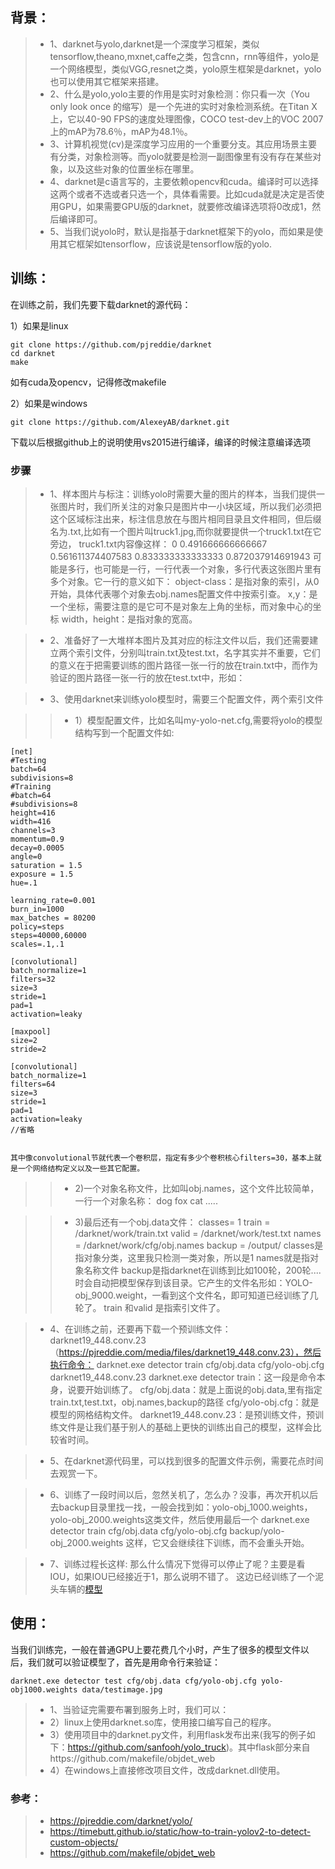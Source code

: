 ## 背景：
> * 1、darknet与yolo,darknet是一个深度学习框架，类似tensorflow,theano,mxnet,caffe之类，包含cnn，rnn等组件，yolo是一个网络模型，类似VGG,resnet之类，yolo原生框架是darknet，yolo也可以使用其它框架来搭建。
> * 2、什么是yolo,yolo主要的作用是实时对象检测：你只看一次（You only look once 的缩写）是一个先进的实时对象检测系统。在Titan X上，它以40-90 FPS的速度处理图像，COCO test-dev上的VOC 2007上的mAP为78.6％，mAP为48.1％。
> * 3、计算机视觉(cv)是深度学习应用的一个重要分支。其应用场景主要有分类，对象检测等。而yolo就要是检测一副图像里有没有存在某些对象，以及这些对象的位置坐标在哪里。
> * 4、darknet是c语言写的，主要依赖opencv和cuda。编译时可以选择这两个或者不选或者只选一个，具体看需要。比如cuda就是决定是否使用GPU，如果需要GPU版的darknet，就要修改编译选项将0改成1，然后编译即可。
> * 5、当我们说yolo时，默认是指基于darknet框架下的yolo，而如果是使用其它框架如tensorflow，应该说是tensorflow版的yolo.

## 训练：
在训练之前，我们先要下载darknet的源代码：

1）如果是linux
```
git clone https://github.com/pjreddie/darknet
cd darknet
make
```

如有cuda及opencv，记得修改makefile

2）如果是windows
```
git clone https://github.com/AlexeyAB/darknet.git
```
下载以后根据github上的说明使用vs2015进行编译，编译的时候注意编译选项


### 步骤
> * 1、样本图片与标注：训练yolo时需要大量的图片的样本，当我们提供一张图片时，我们所关注的对象只是图片中一小块区域，所以我们必须把这个区域标注出来，标注信息放在与图片相同目录且文件相同，但后缀名为.txt,比如有一个图片叫truck1.jpg,而你就要提供一个truck1.txt在它旁边，
truck1.txt内容像这样：
0 0.491666666666667 0.561611374407583 0.833333333333333 0.872037914691943
可能是多行，也可能是一行，一行代表一个对象，多行代表这张图片里有多个对象。它一行的意义如下：
<object-class> <x> <y> <width> <height>
object-class：是指对象的索引，从0开始，具体代表哪个对象去obj.names配置文件中按索引查。
x,y：是一个坐标，需要注意的是它可不是对象左上角的坐标，而对象中心的坐标
width，height：是指对象的宽高。

> * 2、准备好了一大堆样本图片及其对应的标注文件以后，我们还需要建立两个索引文件，分别叫train.txt及test.txt，名字其实并不重要，它们的意义在于把需要训练的图片路径一张一行的放在train.txt中，而作为验证的图片路径一张一行的放在test.txt中，形如：
 
> * 3、使用darknet来训练yolo模型时，需要三个配置文件，两个索引文件

> > * 1）模型配置文件，比如名叫my-yolo-net.cfg,需要将yolo的模型结构写到一个配置文件如:
```
[net]
#Testing
batch=64
subdivisions=8
#Training
#batch=64
#subdivisions=8
height=416
width=416
channels=3
momentum=0.9
decay=0.0005
angle=0
saturation = 1.5
exposure = 1.5
hue=.1

learning_rate=0.001
burn_in=1000
max_batches = 80200
policy=steps
steps=40000,60000
scales=.1,.1

[convolutional]
batch_normalize=1
filters=32
size=3
stride=1
pad=1
activation=leaky

[maxpool]
size=2
stride=2

[convolutional]
batch_normalize=1
filters=64
size=3
stride=1
pad=1
activation=leaky
//省略


其中像convolutional节就代表一个卷积层，指定有多少个卷积核心filters=30，基本上就是一个网络结构定义以及一些其它配置。
```
> > * 2)一个对象名称文件，比如叫obj.names，这个文件比较简单，一行一个对象名称：
dog
fox
cat
.....

> > * 3)最后还有一个obj.data文件：
classes= 1
train = /darknet/work/train.txt
valid = /darknet/work/test.txt
names = /darknet/work/cfg/obj.names
backup = /output/
classes是指对象分类，这里我只检测一类对象，所以是1
names就是指对象名称文件
backup是指darknet在训练到比如100轮，200轮....时会自动把模型保存到该目录。它产生的文件名形如：YOLO-obj_9000.weight，一看到这个文件名，即可知道已经训练了几轮了。
train 和valid 是指索引文件了。

>  * 4、在训练之前，还要再下载一个预训练文件：darknet19_448.conv.23（https://pjreddie.com/media/files/darknet19_448.conv.23），然后执行命令：
darknet.exe detector train cfg/obj.data cfg/yolo-obj.cfg darknet19_448.conv.23
darknet.exe detector train：这一段是命令本身，说要开始训练了。
cfg/obj.data：就是上面说的obj.data,里有指定train.txt,test.txt，obj.names,backup的路径
cfg/yolo-obj.cfg：就是模型的网格结构文件。
darknet19_448.conv.23：是预训练文件，预训练文件是让我们基于别人的基础上更快的训练出自己的模型，这样会比较省时间。

>  * 5、在darknet源代码里，可以找到很多的配置文件示例，需要花点时间去观赏一下。

>  * 6、训练了一段时间以后，忽然关机了，怎么办？没事，再次开机以后去backup目录里找一找，一般会找到如：yolo-obj_1000.weights，yolo-obj_2000.weights这类文件，然后使用最后一个
darknet.exe detector train cfg/obj.data cfg/yolo-obj.cfg backup/yolo-obj_2000.weights
这样，它又会继续往下训练，而不会重头开始。

>  * 7、训练过程长这样:
那么什么情况下觉得可以停止了呢？主要是看IOU，如果IOU已经接近于1，那么说明不错了。
这边已经训练了一个泥头车辆的[模型][1]
## 使用：
当我们训练完，一般在普通GPU上要花费几个小时，产生了很多的模型文件以后，我们就可以验证模型了，首先是用命令行来验证：
```
darknet.exe detector test cfg/obj.data cfg/yolo-obj.cfg yolo-obj1000.weights data/testimage.jpg
```
>  * 1、当验证完需要布署到服务上时，我们可以：
>  * 2）linux上使用darknet.so库，使用接口编写自己的程序。
>  * 3）使用项目中的darknet.py文件，利用flask发布出来(我写的例子如下：https://github.com/sanfooh/yolo_truck)。其中flask部分来自https://github.com/makefile/objdet_web
>  * 4）在windows上直接修改项目文件，改成darknet.dll使用。


### 参考：
>  * https://pjreddie.com/darknet/yolo/
>  * https://timebutt.github.io/static/how-to-train-yolov2-to-detect-custom-objects/
>  * https://github.com/makefile/objdet_web

[1]:https://www.floydhub.com/sansooh1/datasets/quick-start/1